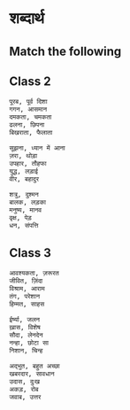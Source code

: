 
# शब्दार्थ 

## Match the following

## Class 2
```
पूरब, पूर्व दिशा 
गगन, आसमान 
दमकता, चमकता 
ढलना, छिपना 
बिखराता, फैलाता 
```

```
सूझना, ध्यान में आना 
ज़रा, थोड़ा
उपहार, तौहफा 
युद्ध, लड़ाई 
वीर, बहादुर 
```

```
शत्रु, दुश्मन 
बालक, लड़का 
मनुष्य, मानव 
वृक्ष, पेड़ 
धन, संपत्ति 
```

## Class 3

```
आवश्यकता, ज़रूरत 
जीवित, ज़िंदा 
विश्राम, आराम 
तंग, परेशान 
हिम्मत, साहस 
```

```
ईर्ष्या, जलन 
ख़ास, विशेष 
सौदा, लेनदेन 
नन्हा, छोटा सा 
निशान, चिन्ह 
```

```
अद्भुत, बहुत अच्छा 
खबरदार, सावधान 
उदास, दुःख 
अकड़, रोब 
जवाब, उत्तर
```
